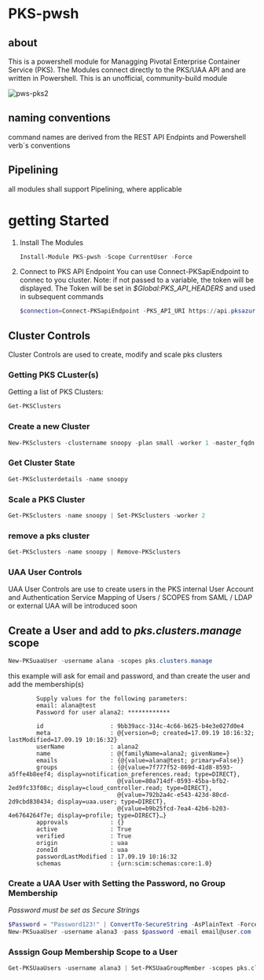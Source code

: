 ﻿# PKS-pwsh

## about
This is a powershell module for Managging Pivotal Enterprise Container Service (PKS).
The Modules connect directly to the PKS/UAA API and are written in Powershell.
This is an unofficial, community-build module 

![pws-pks2](https://user-images.githubusercontent.com/8255007/65012303-1e757480-d917-11e9-93e5-7205bd6bf175.gif)

## naming conventions
command names are derived from the REST API Endpints and Powershell verb´s conventions

## Pipelining
all modules shall support Pipelining, where applicable

# getting Started

1. Install The Modules

    ```Powershell
    Install-Module PKS-pwsh -Scope CurrentUser -Force
    ````

2. Connect to PKS API Endpoint
    You can use Connect-PKSapiEndpoint to connec to you cluster.
    Note: if not passed to a variable, the token will be displayed.
    The  Token will be set in *$Global:PKS_API_HEADERS* and used in subsequent commands 

    ```Powershell
    $connection=Connect-PKSapiEndpoint -PKS_API_URI https://api.pksazure.labbuildr.com -user
    ```

## Cluster Controls

Cluster Controls are used to create, modify and scale pks clusters

### Getting PKS CLuster(s)

Getting a list of PKS Clusters:

```Powershell
Get-PKSClusters
```

### Create a  new Cluster

```Powershell
New-PKSclusters -clustername snoopy -plan small -worker 1 -master_fqdn snoopy.pks.labbuildr.local
```

### Get Cluster State

```Powershell
Get-PKSclusterdetails -name snoopy
```

### Scale a PKS Cluster

```Powershell
Get-PKSclusters -name snoopy | Set-PKSclusters -worker 2
```

### remove a pks cluster

```Powershell
Get-PKSclusters -name snoopy | Remove-PKSclusters
```

### UAA User  Controls

UAA User Controls are use to create users in the PKS internal User Account and Authentication Service
Mapping of Users / SCOPES from SAML / LDAP or external UAA will be introduced soon

## Create a User and add to *pks.clusters.manage* scope

```powershell
New-PKSuaaUser -username alana -scopes pks.clusters.manage 
```

this example will ask for email and password, and than create the user and add the membership(s)
```terminal
        Supply values for the following parameters:
        email: alana@test
        Password for user alana2: ************

        id                   : 9bb39acc-314c-4c66-b625-b4e3e027d0e4
        meta                 : @{version=0; created=17.09.19 10:16:32; lastModified=17.09.19 10:16:32}
        userName             : alana2
        name                 : @{familyName=alana2; givenName=}
        emails               : {@{value=alana@test; primary=False}}
        groups               : {@{value=7f777f52-869d-41d8-8593-a5ffe4b8eef4; display=notification_preferences.read; type=DIRECT}, 
                               @{value=80a714df-0593-45ba-bfb2-2ed9fc33f08c; display=cloud_controller.read; type=DIRECT}, 
                               @{value=792b2a4c-e543-423d-80cd-2d9cbd830434; display=uaa.user; type=DIRECT}, 
                               @{value=b9b25fcd-7ea4-42b6-b203-4e6764264f7e; display=profile; type=DIRECT}…}
        approvals            : {}
        active               : True
        verified             : True
        origin               : uaa
        zoneId               : uaa
        passwordLastModified : 17.09.19 10:16:32
        schemas              : {urn:scim:schemas:core:1.0}
```

### Create a UAA User with Setting the Password, no Group Membership

*Password must be set as Secure Strings*

```Powershell
$Password = "Password123!" | ConvertTo-SecureString -AsPlainText -Force
New-PKSuaaUser -username alana3 -pass $password -email email@user.com
```

### Asssign Goup Membership Scope to a User

```powershell
Get-PKSUaaUsers -username alana3 | Set-PKSUaaGroupMember -scopes pks.clusters.admin
```
